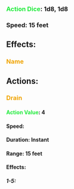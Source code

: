 ### <span style="font-weight:bold;color:rgb(33, 235, 60)">Action Dice</span>: 1d8, 1d8
### Speed: 15 feet
## Effects:
### <span style="font-weight:bold;color:rgb(240, 164, 0)">Name</span>
## Actions:
### <span style="font-weight:bold;color:rgb(240, 164, 0)">Drain</span>
#### <span style="font-weight:bold;color:rgb(33, 235, 60)">Action Value</span>: 4
#### Speed: 
#### Duration: Instant
#### Range: 15 feet
#### Effects:
##### 1-5:
